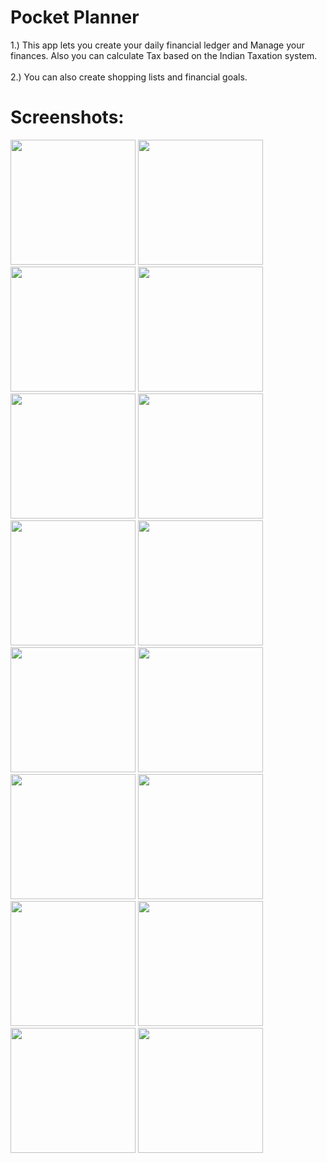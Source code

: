 # Pocket Planner

1.) This app lets you create your daily financial ledger and Manage your finances. Also you can calculate Tax based on the Indian Taxation system.</br></br>
2.) You can also create shopping lists and financial goals.

# Screenshots:

<img src="https://user-images.githubusercontent.com/69116292/132897975-5e17ff7a-3ac8-4acc-b8c3-d800d0b04c20.png" width="200" />

<img src="https://user-images.githubusercontent.com/69116292/132898004-3d8a5fbd-0972-4eb7-ad26-07b2eab37a56.png" width="200" />

<img src="https://user-images.githubusercontent.com/69116292/132899474-fa01e481-5d84-495a-a190-9431850bc4d6.png" width="200" />

<img src="https://user-images.githubusercontent.com/69116292/132898030-e7a19d27-48b3-4472-90dd-b886890d6fb0.png" width="200" />

<img src="https://user-images.githubusercontent.com/69116292/132898032-fc429669-593a-487d-bee6-13633b3a681a.png" width="200" />

<img src="https://user-images.githubusercontent.com/69116292/132898033-7c233128-11e9-468a-b97b-443913827b6a.png" width="200" />

<img src="https://user-images.githubusercontent.com/69116292/132898036-8c443745-cdc7-42bf-bd97-6705a9fdc1fd.png" width="200" />

<img src="https://user-images.githubusercontent.com/69116292/132898039-e8063a9d-efd7-421d-8882-81f508d9d79d.png" width="200" />

<img src="https://user-images.githubusercontent.com/69116292/132898044-94dd3b43-6aea-4770-b978-d6ecbabf13ba.png" width="200" />

<img src="https://user-images.githubusercontent.com/69116292/132898046-b08ff86d-8a17-4b34-a34c-8d512137fc54.png" width="200" />

<img src="https://user-images.githubusercontent.com/69116292/132898110-271a09cd-af36-43b4-a046-5b36d44e810d.png" width="200" />

<img src="https://user-images.githubusercontent.com/69116292/132898117-b38cef51-cd2b-4a45-a42f-8035d336a566.png" width="200" />

<img src="https://user-images.githubusercontent.com/69116292/132898118-ea7b883a-c4ad-4e7a-ac96-6c53754a00a0.png" width="200" />

<img src="https://user-images.githubusercontent.com/69116292/132898121-37e30d09-ef3b-4b0d-ba0a-56dfbd112f1d.png" width="200" />

<img src="https://user-images.githubusercontent.com/69116292/132898122-55fb5981-15d4-4a3d-8019-5558d17cc510.png" width="200" />

<img src="https://user-images.githubusercontent.com/69116292/132898124-5af6bd9a-fb33-48a9-9ba5-8bf802917b90.png" width="200" />

